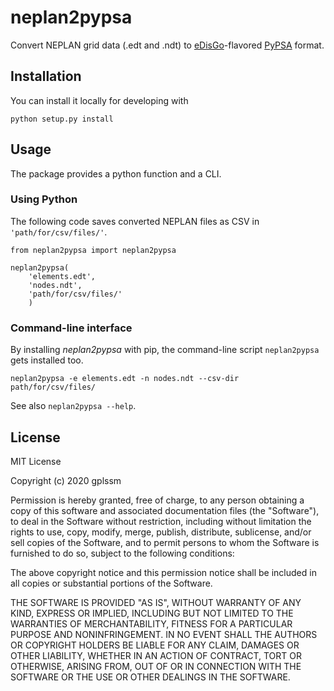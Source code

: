 # neplan2pypsa

Convert NEPLAN grid data (.edt and .ndt) to [eDisGo](https://edisgo.readthedocs.io/en/dev/)-flavored 
[PyPSA](http://www.pypsa.org/doc/index.html) format.

## Installation

You can install it locally for developing with

    python setup.py install
    
## Usage

The package provides a python function and a CLI.

### Using Python

The following code saves converted NEPLAN files as CSV in `'path/for/csv/files/'`.

```
from neplan2pypsa import neplan2pypsa

neplan2pypsa(
    'elements.edt',
    'nodes.ndt',
    'path/for/csv/files/'
    )
```

### Command-line interface

By installing _neplan2pypsa_ with pip, the command-line script `neplan2pypsa` gets installed too.

```
neplan2pypsa -e elements.edt -n nodes.ndt --csv-dir path/for/csv/files/

```


See also `neplan2pypsa --help`.

## License

MIT License

Copyright (c) 2020 gplssm

Permission is hereby granted, free of charge, to any person obtaining a copy of this software and associated documentation files (the "Software"), to deal in the Software without restriction, including without limitation the rights to use, copy, modify, merge, publish, distribute, sublicense, and/or sell copies of the Software, and to permit persons to whom the Software is furnished to do so, subject to the following conditions: 

The above copyright notice and this permission notice shall be included in all copies or substantial portions of the Software.

THE SOFTWARE IS PROVIDED "AS IS", WITHOUT WARRANTY OF ANY KIND, EXPRESS OR IMPLIED, INCLUDING BUT NOT LIMITED TO THE WARRANTIES OF MERCHANTABILITY, FITNESS FOR A PARTICULAR PURPOSE AND NONINFRINGEMENT. IN NO EVENT SHALL THE AUTHORS OR COPYRIGHT HOLDERS BE LIABLE FOR ANY CLAIM, DAMAGES OR OTHER LIABILITY, WHETHER IN AN ACTION OF CONTRACT, TORT OR OTHERWISE, ARISING FROM, OUT OF OR IN CONNECTION WITH THE SOFTWARE OR THE USE OR OTHER DEALINGS IN THE SOFTWARE. 